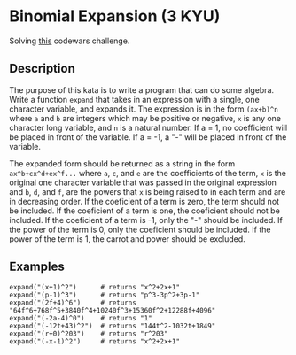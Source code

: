 # Binomial Expansion (3 KYU)

Solving [this](https://www.codewars.com/kata/540d0fdd3b6532e5c3000b5b/train/ruby) codewars challenge.

## Description

The purpose of this kata is to write a program that can do some algebra. Write a function `expand` that takes in an expression with a single, one character variable, and expands it. The expression is in the form `(ax+b)^n` where `a` and `b` are integers which may be positive or negative, `x` is any one character long variable, and `n` is a natural number. If a = 1, no coefficient will be placed in front of the variable. If a = -1, a "-" will be placed in front of the variable.

The expanded form should be returned as a string in the form `ax^b+cx^d+ex^f...` where `a`, `c`, and `e` are the coefficients of the term, `x` is the original one character variable that was passed in the original expression and `b`, `d`, and `f`, are the powers that `x` is being raised to in each term and are in decreasing order. If the coeficient of a term is zero, the term should not be included. If the coeficient of a term is one, the coeficient should not be included. If the coeficient of a term is -1, only the "-" should be included. If the power of the term is 0, only the coeficient should be included. If the power of the term is 1, the carrot and power should be excluded.

## Examples

```
expand("(x+1)^2")      # returns "x^2+2x+1"
expand("(p-1)^3")      # returns "p^3-3p^2+3p-1"
expand("(2f+4)^6")     # returns "64f^6+768f^5+3840f^4+10240f^3+15360f^2+12288f+4096"
expand("(-2a-4)^0")    # returns "1"
expand("(-12t+43)^2")  # returns "144t^2-1032t+1849"
expand("(r+0)^203")    # returns "r^203"
expand("(-x-1)^2")     # returns "x^2+2x+1"
```

